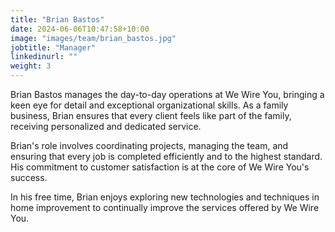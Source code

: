 ```yaml
---
title: "Brian Bastos"
date: 2024-06-06T10:47:58+10:00
image: "images/team/brian_bastos.jpg"
jobtitle: "Manager"
linkedinurl: ""
weight: 3
---
```


Brian Bastos manages the day-to-day operations at We Wire You, bringing a keen eye for detail and exceptional organizational skills. As a family business, Brian ensures that every client feels like part of the family, receiving personalized and dedicated service.

Brian's role involves coordinating projects, managing the team, and ensuring that every job is completed efficiently and to the highest standard. His commitment to customer satisfaction is at the core of We Wire You's success.

In his free time, Brian enjoys exploring new technologies and techniques in home improvement to continually improve the services offered by We Wire You.
